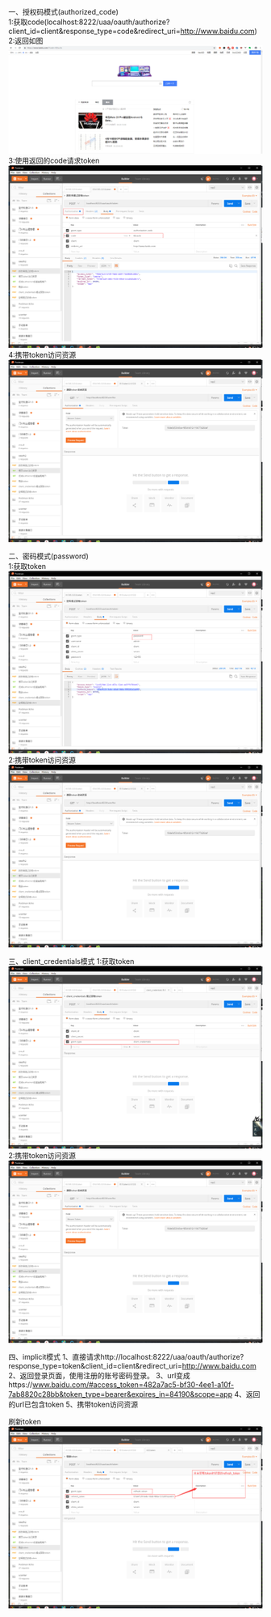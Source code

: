 一、授权码模式(authorized_code)  
1:获取code(localhost:8222/uaa/oauth/authorize?client_id=client&response_type=code&redirect_uri=http://www.baidu.com)  
2:返回如图![avatar](./code.png)
3:使用返回的code请求token![avatar](./authorize_code_token.png)
4:携带token访问资源![avatar](./token_resource.png)  
  
二、密码模式(password)  
1:获取token![avatar](./password_token.png)
2:携带token访问资源![avatar](./token_resource.png)  
  
三、client_credentials模式
1:获取token![avatar](./client_token.png)  
2:携带token访问资源![avatar](./token_resource.png)  

四、implicit模式
1、直接请求http://localhost:8222/uaa/oauth/authorize?response_type=token&client_id=client&redirect_uri=http://www.baidu.com
2、返回登录页面，使用注册的账号密码登录。
3、url变成https://www.baidu.com/#access_token=482a7ac5-bf30-4ee1-a10f-7ab8820c28bb&token_type=bearer&expires_in=84190&scope=app
4、返回的url已包含token
5、携带token访问资源
  
刷新token![avatar](./refresh_token.png)